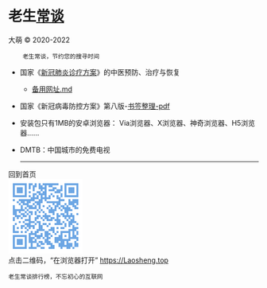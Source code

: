 老生[常谈](./)
================
大萌 © 2020-2022

		老生常谈，节约您的搜寻时间

* 国家《[新冠肺炎诊疗方案](6-xinguanzhenliao.txt)》的中医预防、治疗与恢复
  - [备用网址.md](https://github.com/DiamonWoo/Laosheng2019/blob/master/c/6-xinguanzheneliao.txt.md)

* 国家《新冠病毒防控方案》第八版-[书签整理-pdf](6-xinguanfangkong.txt)


* 安装包只有1MB的安卓浏览器[]()： Via浏览器、X浏览器、神奇浏览器、H5浏览器……

* DMTB：中国城市的免费电视


	-----

回到首页  
<a href=".." title="返回老生常谈首页"><img src="../indexQR-Blue.png" /></a>  
点击二维码，“在浏览器打开” https://Laosheng.top

	老生常谈排行榜，不忘初心的互联网

